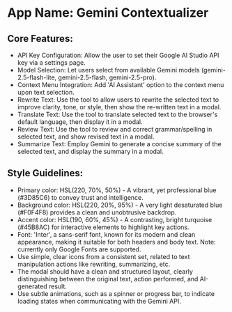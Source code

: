 # **App Name**: Gemini Contextualizer

## Core Features:

- API Key Configuration: Allow the user to set their Google AI Studio API key via a settings page.
- Model Selection: Let users select from available Gemini models (gemini-2.5-flash-lite, gemini-2.5-flash, gemini-2.5-pro).
- Context Menu Integration: Add 'AI Assistant' option to the context menu upon text selection.
- Rewrite Text: Use the tool to allow users to rewrite the selected text to improve clarity, tone, or style, then show the re-written text in a modal.
- Translate Text: Use the tool to translate selected text to the browser's default language, then display it in a modal.
- Review Text: Use the tool to review and correct grammar/spelling in selected text, and show revised text in a modal.
- Summarize Text: Employ Gemini to generate a concise summary of the selected text, and display the summary in a modal.

## Style Guidelines:

- Primary color: HSL(220, 70%, 50%) - A vibrant, yet professional blue (#3D85C6) to convey trust and intelligence.
- Background color: HSL(220, 20%, 95%) - A very light desaturated blue (#F0F4F8) provides a clean and unobtrusive backdrop.
- Accent color: HSL(190, 60%, 45%) - A contrasting, bright turquoise (#45B8AC) for interactive elements to highlight key actions.
- Font: 'Inter', a sans-serif font, known for its modern and clean appearance, making it suitable for both headers and body text. Note: currently only Google Fonts are supported.
- Use simple, clear icons from a consistent set, related to text manipulation actions like rewriting, summarizing, etc.
- The modal should have a clean and structured layout, clearly distinguishing between the original text, action performed, and AI-generated result.
- Use subtle animations, such as a spinner or progress bar, to indicate loading states when communicating with the Gemini API.